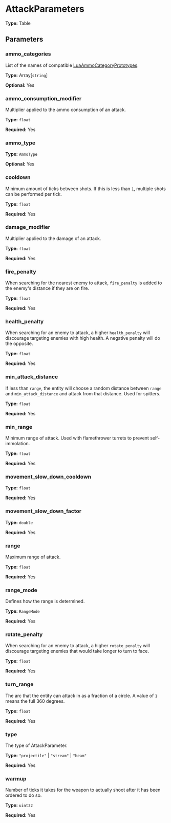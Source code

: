 # AttackParameters

**Type:** Table

## Parameters

### ammo_categories

List of the names of compatible [LuaAmmoCategoryPrototypes](runtime:LuaAmmoCategoryPrototype).

**Type:** Array[`string`]

**Optional:** Yes

### ammo_consumption_modifier

Multiplier applied to the ammo consumption of an attack.

**Type:** `float`

**Required:** Yes

### ammo_type

**Type:** `AmmoType`

**Optional:** Yes

### cooldown

Minimum amount of ticks between shots. If this is less than `1`, multiple shots can be performed per tick.

**Type:** `float`

**Required:** Yes

### damage_modifier

Multiplier applied to the damage of an attack.

**Type:** `float`

**Required:** Yes

### fire_penalty

When searching for the nearest enemy to attack, `fire_penalty` is added to the enemy's distance if they are on fire.

**Type:** `float`

**Required:** Yes

### health_penalty

When searching for an enemy to attack, a higher `health_penalty` will discourage targeting enemies with high health. A negative penalty will do the opposite.

**Type:** `float`

**Required:** Yes

### min_attack_distance

If less than `range`, the entity will choose a random distance between `range` and `min_attack_distance` and attack from that distance. Used for spitters.

**Type:** `float`

**Required:** Yes

### min_range

Minimum range of attack. Used with flamethrower turrets to prevent self-immolation.

**Type:** `float`

**Required:** Yes

### movement_slow_down_cooldown

**Type:** `float`

**Required:** Yes

### movement_slow_down_factor

**Type:** `double`

**Required:** Yes

### range

Maximum range of attack.

**Type:** `float`

**Required:** Yes

### range_mode

Defines how the range is determined.

**Type:** `RangeMode`

**Required:** Yes

### rotate_penalty

When searching for an enemy to attack, a higher `rotate_penalty` will discourage targeting enemies that would take longer to turn to face.

**Type:** `float`

**Required:** Yes

### turn_range

The arc that the entity can attack in as a fraction of a circle. A value of `1` means the full 360 degrees.

**Type:** `float`

**Required:** Yes

### type

The type of AttackParameter.

**Type:** `"projectile"` | `"stream"` | `"beam"`

**Required:** Yes

### warmup

Number of ticks it takes for the weapon to actually shoot after it has been ordered to do so.

**Type:** `uint32`

**Required:** Yes

